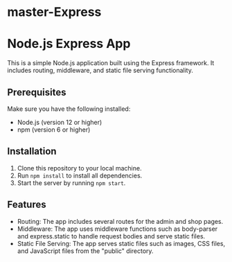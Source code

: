 ﻿# master-Express
# Node.js Express App

This is a simple Node.js application built using the Express framework. It includes routing, middleware, and static file serving functionality.

## Prerequisites

Make sure you have the following installed:

* Node.js (version 12 or higher)
* npm (version 6 or higher)

## Installation

1. Clone this repository to your local machine.
2. Run `npm install` to install all dependencies.
3. Start the server by running `npm start`.

## Features

* Routing: The app includes several routes for the admin and shop pages.
* Middleware: The app uses middleware functions such as body-parser and express.static to handle request bodies and serve static files.
* Static File Serving: The app serves static files such as images, CSS files, and JavaScript files from the "public" directory.

